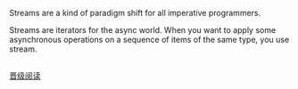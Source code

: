 
Streams are a kind of paradigm shift for all imperative programmers.

 Streams are iterators for the async world.
  When you want to apply some asynchronous operations on a sequence of items of the same type, you use stream.

  ##
  [晋级阅读 ](reactivex.io)